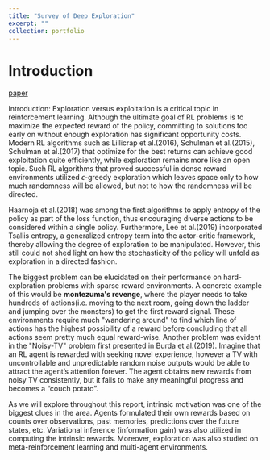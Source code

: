 ```yaml
---
title: "Survey of Deep Exploration"
excerpt: ""
collection: portfolio
---
```


Introduction
===

[paper](http://remyjkim.github.io/files/Survey_Exploration_RL.pdf)

Introduction: 
Exploration versus exploitation is a critical topic in reinforcement learning.
Although the ultimate goal of RL problems is to maximize the expected reward of the policy, committing to solutions too early on without enough exploration has significant opportunity costs.
Modern RL algorithms such as Lillicrap et al.(2016), Schulman et al.(2015), Schulman et al.(2017) that optimize for the best returns can achieve good exploitation quite efficiently, while exploration remains more like an open topic.
Such RL algorithms that proved successful in dense reward environments utilized $\epsilon$-greedy exploration which leaves space only to how much randomness will be allowed, but not to how the randomness will be directed. 

Haarnoja et al.(2018) was among the first algorithms to apply entropy of the policy as part of the loss function, thus encouraging diverse actions to be considered within a single policy. Furthermore, Lee et al.(2019) incorporated Tsallis entropy, a generalized entropy term into the actor-critic framework, thereby allowing the degree of exploration to be manipulated. However, this still could not shed light on how the stochasticity of the policy will unfold as exploration in a directed fashion.

The biggest problem can be elucidated on their performance on hard-exploration problems with sparse reward environments. 
A concrete example of this would be **montezuma's revenge**, where the player needs to take hundreds of actions(i.e. moving to the next room, going down the ladder and jumping over the monsters) to get the first reward signal. 
These environments require much "wandering around" to find which line of actions has the highest possibility of a reward before concluding that all actions seem pretty much equal reward-wise. 
Another problem was evident in the "Noisy-TV" problem first presented in Burda et al.(2019).
Imagine that an RL agent is rewarded with seeking novel experience, however a TV with uncontrollable and unpredictable random noise outputs would be able to attract the agent’s attention forever. 
The agent obtains new rewards from noisy TV consistently, but it fails to make any meaningful progress and becomes a “couch potato”.

As we will explore throughout this report, intrinsic motivation was one of the biggest clues in the area. Agents formulated their own rewards based on counts over observations, past memories, predictions over the future states, etc. Variational inference (information gain) was also utilized in computing the intrinsic rewards. Moreover, exploration was also studied on meta-reinforcement learning and multi-agent environments.
